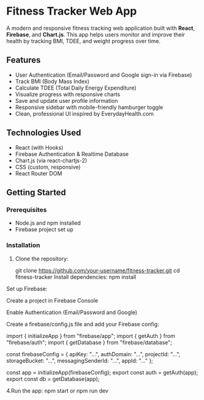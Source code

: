 # Fitness Tracker Web App

A modern and responsive fitness tracking web application built with **React**, **Firebase**, and **Chart.js**. This app helps users monitor and improve their health by tracking BMI, TDEE, and weight progress over time.

## Features

- User Authentication (Email/Password and Google sign-in via Firebase)
- Track BMI (Body Mass Index)
- Calculate TDEE (Total Daily Energy Expenditure)
- Visualize progress with responsive charts
- Save and update user profile information
- Responsive sidebar with mobile-friendly hamburger toggle
- Clean, professional UI inspired by EverydayHealth.com

## Technologies Used

- React (with Hooks)
- Firebase Authentication & Realtime Database
- Chart.js (via react-chartjs-2)
- CSS (custom, responsive)
- React Router DOM


## Getting Started

### Prerequisites

- Node.js and npm installed
- Firebase project set up

### Installation

1. Clone the repository:

   git clone https://github.com/your-username/fitness-tracker.git
   cd fitness-tracker
Install dependencies:
npm install


Set up Firebase:

Create a project in Firebase Console

Enable Authentication (Email/Password and Google)

Create a firebase/config.js file and add your Firebase config:

import { initializeApp } from "firebase/app";
import { getAuth } from "firebase/auth";
import { getDatabase } from "firebase/database";

const firebaseConfig = {
  apiKey: "...",
  authDomain: "...",
  projectId: "...",
  storageBucket: "...",
  messagingSenderId: "...",
  appId: "..."
};

const app = initializeApp(firebaseConfig);
export const auth = getAuth(app);
export const db = getDatabase(app);

4.Run the app:
npm start 
    or
npm run dev
